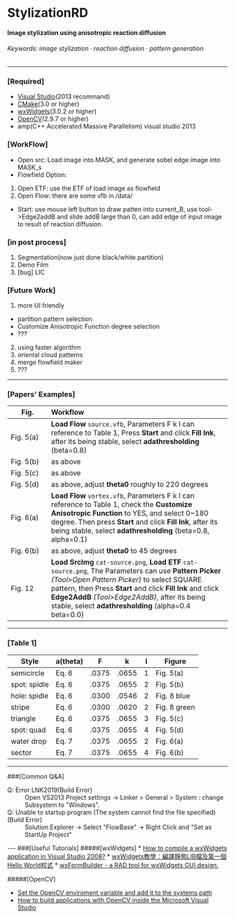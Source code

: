 # StylizationRD
#### Image stylization using anisotropic reaction diffusion
###### Keywords: image stylization · reaction diffusion · pattern generation

---


### [Required]
 * <a href="https://msdn.microsoft.com/zh-tw/vstudio/aa718325.aspx" target="_blank">Visual Studio</a>(2013 recommand)
 * <a href="http://www.cmake.org/" target="_blank">CMake</a>(3.0 or higher)
 * <a href="https://www.wxwidgets.org/" target="_blank">wxWidgets</a>(3.0.2 or higher)
 * <a href="http://opencv.org/" target="_blank">OpenCV</a>(2.9.7 or higher)
 * amp(C++ Accelerated Massive Parallelism)  visual studio 2013


### [WorkFlow]
 * Open src: Load image into MASK, and generate sobel edge image into MASK_s
 * Flowfield Option:
  1. Open ETF: use the ETF of load image as flowfield
  2. Open Flow: there are some vfb in /data/

 * Start: use mouse left button to draw patten into current_B, use tool->Edge2addB and slide addB large than 0, can add edge of input image to result of reaction diffusion.


### [in post process]
  1. Segmentation(now just done black/white partition)
  2. Demo Film
  3. [bug] LIC

### [Future Work]
  1. more UI friendly
   * partition pattern selection
   * Customize Anisotropic Function degree selection
   * ???
  2. using faster algorithm
  3. oriental cloud patterns
  4. merge flowfield maker
  5. ???

---

### [Papers' Examples]
|Fig.　　　|Workflow|
|----------------|:--------|
|Fig. 5(a)| **Load Flow** `source.vfb`, Parameters F k l can reference to Table 1, Press **Start** and click **Fill Ink**, after its being stable, select **adathresholding** (beta=0.8)|
|Fig. 5(b)| as above |
|Fig. 5(c)| as above |
|Fig. 5(d)| as above, adjust **theta0** roughly to 220 degrees|
|Fig. 6(a)| **Load Flow** `vortex.vfb`, Parameters F k l can reference to Table 1, check the **Customize Anisotropic Function** to YES, and select 0~180 degree. Then press **Start** and click **Fill Ink**, after its being stable, select **adathresholding** (beta=0.8, alpha=0.1)|
|Fig. 6(b)| as above, adjust **theta0** to 45 degrees|
|Fig. 12| **Load SrcImg** `cat-source.png`, **Load ETF** `cat-source.png`, The Parameters can use **Pattern Picker** *(Tool>Open Pattern Picker)* to select SQUARE pattern, then Press **Start** and click **Fill Ink** and click **Edge2AddB** *(Tool>Edge2AddB)*, after its being stable, select **adathresholding** (alpha=0.4 beta=0.0)|

---

### [Table 1]
|Style       | a(theta)| F    | k    | l   |Figure      |
| ---------- | ------- | ---- | ---- | --- | ---------- |
|semicircle  |    Eq. 6| .0375| .0655| 1   |Fig. 5(a)   |
|spot: spidle|    Eq. 6| .0375| .0655| 2   |Fig. 5(b)   |
|hole: spidle|    Eq. 6| .0300| .0546| 2   |Fig. 8 blue |
|stripe      |    Eq. 6| .0300| .0620| 2   |Fig. 8 green|
|triangle    |    Eq. 6| .0375| .0655| 3   |Fig. 5(c)   |
|spot: quad  |    Eq. 6| .0375| .0655| 4   |Fig. 5(d)   |
|water drop  |    Eq. 7| .0375| .0655| 2   |Fig. 6(a)   |
|sector      |    Eq. 7| .0375| .0655| 4   |Fig. 6(b)   |


---

###[Common Q&A]
<dl>
  <dt>Q: Error LNK2019(Build Error)</dt>
  <dd>Open VS2013 Project settings -> Linker > General > System : change Subsystem to "Windows".</dd>

  <dt>Q: Unable to startup program (The system cannot find the file specified)(Build Error)</dt>
  <dd>Solution Explorer -> Select "FlowBase" -> Right Click and "Set as StartUp Project"</dd>
</dl>
---
###[Useful Tutorials]
#####[wxWidgets]
 * <a href="http://www.rhyous.com/2009/12/16/how-to-compile-a-wxwidgets-application-in-visual-studio-2008/" target="_blank">How to compile a wxWidgets application in Visual Studio 2008?</a>
 * <a href="http://changyang319.pixnet.net/blog/post/26984931-wxwidgets%E6%95%99%E5%AD%B8%EF%BC%9A%E7%B7%A8%E8%AD%AF%E9%9D%9C%E6%85%8Blib%E6%AA%94%E5%8F%8A%E7%AC%AC%E4%B8%80%E5%80%8Bhello-world" target="_blank">wxWidgets教學：編譯靜態LIB檔及第一個Hello World程式</a>
 * <a href="http://sourceforge.net/projects/wxformbuilder/?source=typ_redirect" target="_blank">wxFormBuilder - a RAD tool for wxWidgets GUI design.</a>



#####[OpenCV]
 * <a href="http://docs.opencv.org/doc/tutorials/introduction/windows_install/windows_install.html#windowssetpathandenviromentvariable" target="_blank">Set the OpenCV enviroment variable and add it to the systems path</a>
 * <a href="http://docs.opencv.org/doc/tutorials/introduction/windows_visual_studio_Opencv/windows_visual_studio_Opencv.html#windows-visual-studio-how-to" target="_blank">How to build applications with OpenCV inside the Microsoft Visual Studio</a>
